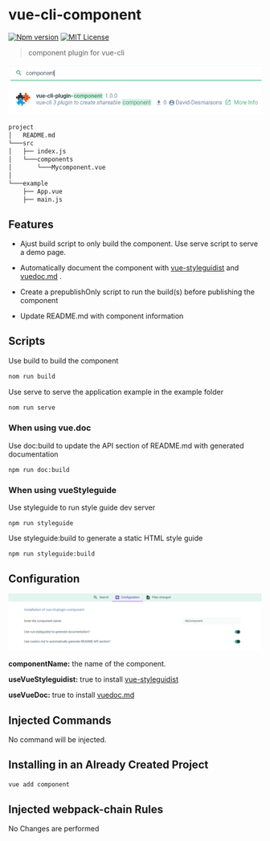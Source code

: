 # vue-cli-component
[![Npm version](https://img.shields.io/npm/v/vue-cli-plugin-component.svg?maxAge=2592000)](https://www.npmjs.com/package/vue-cli-plugin-component)
[![MIT License](https://img.shields.io/github/license/David-Desmaisons/vue-cli-plugin-component.svg)](https://github.com/David-Desmaisons/vue-cli-plugin-component/blob/master/LICENSE)
> component plugin for vue-cli

![demo](./__doc__/vue-ui.png)

```
project
│   README.md  
└───src
│   ├── index.js
│   └───components
│       └───Mycomponent.vue
│   
└───example
    ├── App.vue
    ├── main.js
```

## Features

* Ajust build script to only build the component. Use serve script to serve a demo page.

* Automatically document the component with [vue-styleguidist](https://github.com/vue-styleguidist/vue-styleguidist) and [vuedoc.md](https://gitlab.com/vuedoc/md) .

* Create a prepublishOnly script to run the build(s) before publishing the component

* Update README.md with component information

## Scripts

Use build to build the component
``` sh
nom run build
```

Use serve to serve the application example in the example folder
``` sh
nom run serve
```

### When using vue.doc

Use doc:build to update the API section of README.md with generated documentation
```
npm run doc:build
```

### When using vueStyleguide

Use styleguide to run style guide dev server
```
npm run styleguide
```

Use styleguide:build to generate a static HTML style guide
```
npm run styleguide:build
```



## Configuration

![configuration](./__doc__/configuration.png)


**componentName:** the name of the component.

**useVueStyleguidist:** true to install [vue-styleguidist](https://github.com/vue-styleguidist/vue-styleguidist) 

**useVueDoc:** true to install [vuedoc.md](https://gitlab.com/vuedoc/md) 


## Injected Commands

No command will be injected.


## Installing in an Already Created Project

``` sh
vue add component
```

## Injected webpack-chain Rules
No Changes are performed
